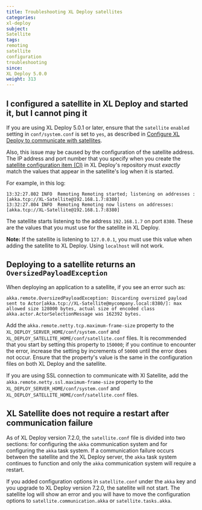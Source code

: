 ```yaml
---
title: Troubleshooting XL Deploy satellites
categories:
xl-deploy
subject:
Satellite
tags:
remoting
satellite
configuration
troubleshooting
since:
XL Deploy 5.0.0
weight: 313
---
```


## I configured a satellite in XL Deploy and started it, but I cannot ping it

If you are using XL Deploy 5.0.1 or later, ensure that the `satellite` `enabled` setting in `conf/system.conf` is set to `yes`, as described in [Configure XL Deploy to communicate with satellites](/xl-deploy/how-to/configure-xl-deploy-to-communicate-with-satellites.html).

Also, this issue may be caused by the configuration of the satellite address. The IP address and port number that you specify when you create the [satellite configuration item (CI)](/xl-deploy/how-to/add-a-satellite-server-to-xl-deploy.html) in XL Deploy's repository must *exactly* match the values that appear in the satellite's log when it is started.

For example, in this log:

	13:32:27.802 INFO  Remoting Remoting started; listening on addresses :[akka.tcp://XL-Satellite@192.168.1.7:8380]
	13:32:27.804 INFO  Remoting Remoting now listens on addresses: [akka.tcp://XL-Satellite@192.168.1.7:8380]

The satellite starts listening to the address `192.168.1.7` on port `8380`. These are the values that you must use for the satellite in XL Deploy.

**Note:** If the satellite is listening to `127.0.0.1`, you must use this value when adding the satellite to XL Deploy. Using `localhost` will not work.

## Deploying to a satellite returns an `OversizedPayloadException`

When deploying an application to a satellite, if you see an error such as:

    akka.remote.OversizedPayloadException: Discarding oversized payload sent to Actor[akka.tcp://XL-Satellite@mycompany.local:8380/]: max allowed size 128000 bytes, actual size of encoded class akka.actor.ActorSelectionMessage was 162392 bytes.

Add the `akka.remote.netty.tcp.maximum-frame-size` property to the `XL_DEPLOY_SERVER_HOME/conf/system.conf` and `XL_DEPLOY_SATELLITE_HOME/conf/satellite.conf` files. It is recommended that you start by setting this property to `150000`; if you continue to encounter the error, increase the setting by increments of `50000` until the error does not occur. Ensure that the property's value is the same in the configuration files on both XL Deploy and the satellite.

If you are using SSL connection to communicate with Xl Satellite, add the `akka.remote.netty.ssl.maximum-frame-size` property to the `XL_DEPLOY_SERVER_HOME/conf/system.conf` and `XL_DEPLOY_SATELLITE_HOME/conf/satellite.conf` files.

## XL Satellite does not require a restart after communication failure

As of XL Deploy version 7.2.0, the `satellite.conf` file is divided into two sections: for configuring the `akka` communication system and for configuring the `akka` task system. If a communication failure occurs between the satellite and the XL Deploy server, the `akka` task system continues to function and only the `akka` communication system will require a restart.

If you added configuration options in `satellite.conf` under the `akka` key and you upgrade to XL Deploy version 7.2.0, the satellite will not start. The satellite log will show an error and you will have to move the configuration options to `satellite.communication.akka` or `satellite.tasks.akka`.
